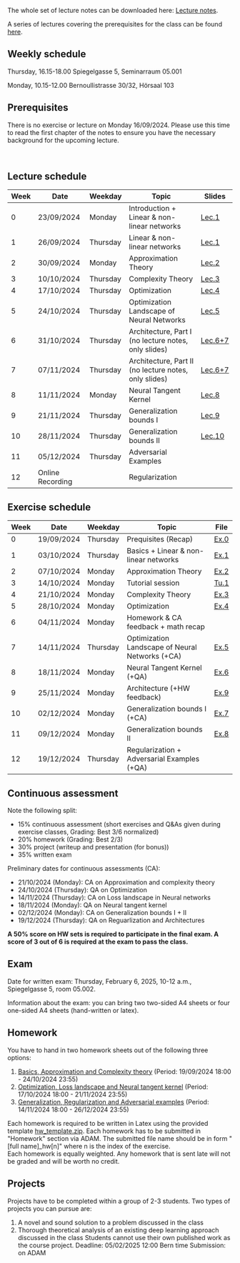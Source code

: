 The whole set of lecture notes can be downloaded here: [Lecture notes](notes/lecture_notes.pdf).

A series of lectures covering the prerequisites for the class can be found [here](https://www.youtube.com/watch?v=Cz1sCRX5tek&list=PLvs1S8_6mIiW4ZXRHlHlLDPACSmdUPnZ9).

## Weekly schedule
Thursday, 16.15-18.00 
Spiegelgasse 5, Seminarraum 05.001

Monday, 10.15-12.00 
Bernoullistrasse 30/32, Hörsaal 103


## Prerequisites
There is no exercise or lecture on Monday 16/09/2024. Please use this time to read the first chapter of the notes to ensure you have the necessary background for the upcoming lecture.



&nbsp;

## Lecture schedule

| Week    | Date       | Weekday | Topic                                            | Slides                                   |
|---------|------------|---------|--------------------------------------------------|------------------------------------------|
| 0       | 23/09/2024 | Monday  | Introduction + Linear & non-linear networks      | [Lec.1](slides_2024/01_introduction.pdf) |
| 1       | 26/09/2024 | Thursday| Linear & non-linear networks                     | [Lec.1](slides_2024/01_introduction.pdf) |               
| 2       | 30/09/2024 | Monday  | Approximation Theory                             | [Lec.2](slides_2024/02_approximation.pdf)|           
| 3       | 10/10/2024 | Thursday| Complexity Theory                                | [Lec.3](slides_2024/03_complexity.pdf)   |           
| 4       | 17/10/2024 | Thursday| Optimization                                     | [Lec.4](slides_2024/04_optimization.pdf) |           
| 5       | 24/10/2024 | Thursday| Optimization Landscape of Neural Networks        | [Lec.5](slides_2024/05_landscape.pdf)    |          
| 6       | 31/10/2024 | Thursday| Architecture, Part I (no lecture notes, only slides)   | [Lec.6+7](slides_2024/06+07_architecture.pdf) |           
| 7       | 07/11/2024 | Thursday| Architecture, Part II (no lecture notes, only slides)  | [Lec.6+7](slides_2024/06+07_architecture.pdf) |           
| 8       | 11/11/2024 | Monday  | Neural Tangent Kernel                            | [Lec.8](slides_2024/08_NTK.pdf)|           
| 9       | 21/11/2024 | Thursday| Generalization bounds I                          | [Lec.9](slides_2024/09_generalization.pdf)|           
| 10      | 28/11/2024 | Thursday| Generalization bounds II                         | [Lec.10](slides_2024/10_generalization.pdf)|           
| 11      | 05/12/2024 | Thursday| Adversarial Examples                             |        |           
| 12      | Online Recording |   | Regularization                                   |        |           
       

## Exercise schedule

| Week     | Date       | Weekday | Topic                                            | File                                                   |
|----------|------------|---------|--------------------------------------------------|--------------------------------------------------------|
| 0        | 19/09/2024 | Thursday| Prequisites (Recap)                              |[Ex.0](exercises_2024/Exercise00_2024_deep_learning.pdf)|
| 1        | 03/10/2024 | Thursday| Basics + Linear & non-linear networks            |[Ex.1](exercises_2024/Exercise01_2024_deep_learning.pdf)|           
| 2        | 07/10/2024 | Monday  | Approximation Theory                             |[Ex.2](exercises_2024/Exercise02_2024_deep_learning.pdf)|           
| 3        | 14/10/2024 | Monday  | Tutorial session                                 |[Tu.1](exercises_2024/Tutorial01_2024_deep_learning.ipynb)|           
| 4        | 21/10/2024 | Monday  | Complexity Theory                                |[Ex.3](exercises_2024/Exercise03_2024_deep_learning.pdf)|           
| 5        | 28/10/2024 | Monday  | Optimization                                     |[Ex.4](exercises_2024/Exercise04_2024_deep_learning.pdf)|          
| 6        | 04/11/2024 | Monday  | Homework & CA feedback + math recap              |     |           
| 7        | 14/11/2024 | Thursday| Optimization Landscape of Neural Networks (+CA)  |[Ex.5](exercises_2024/Exercise05_2024_deep_learning.pdf)|         
| 8        | 18/11/2024 | Monday  | Neural Tangent Kernel                     (+QA)  |[Ex.6](exercises_2024/Exercise06_2024_deep_learning.pdf)|           
| 9        | 25/11/2024 | Monday  | Architecture                     (+HW feedback)  |[Ex.9](exercises_2024/Exercise09_2024_deep_learning.pdf)|           
| 10       | 02/12/2024 | Monday  | Generalization bounds I                   (+CA)  |[Ex.7](exercises_2024/Exercise07_2024_deep_learning.pdf)|           
| 11       | 09/12/2024 | Monday  | Generalization bounds II                         |[Ex.8](exercises_2024/Exercise08_2024_deep_learning.pdf)|           
| 12       | 19/12/2024 | Thursday| Regularization + Adversarial Examples     (+QA)  |      |           


## Continuous assessment

Note the following split:
- 15% continuous assessment (short exercises and Q&As given during exercise classes, Grading: Best 3/6 normalized)
- 20% homework (Grading: Best 2/3)
- 30% project (writeup and presentation (for bonus))
- 35% written exam

Preliminary dates for continuous assessments (CA): 
- 21/10/2024 (Monday): CA on Approximation and complexity theory
- 24/10/2024 (Thursday): QA on Optimization
- 14/11/2024 (Thursday): CA on Loss landscape in Neural networks
- 18/11/2024 (Monday): QA on Neural tangent kernel
- 02/12/2024 (Monday): CA on Generalization bounds I + II
- 19/12/2024 (Thursday): QA on Reguarlization and Architectures

**A 50% score on HW sets is required to participate in the final exam. A score of 3 out of 6 is required at the exam to pass the class.**

## Exam
Date for written exam: Thursday, February 6, 2025, 10-12 a.m., Spiegelgasse 5, room 05.002.

Information about the exam: you can bring two two-sided A4 sheets or four one-sided A4 sheets (hand-written or latex).

## Homework
You have to hand in two homework sheets out of the following three options:

1) [Basics, Approximation and Complexity theory](homework_2024/DL2024_HW1.pdf) (Period: 19/09/2024 18:00 - 24/10/2024 23:55)
2) [Optimization, Loss landscape and Neural tangent kernel](homework_2024/DL2024_HW2.pdf)  (Period: 17/10/2024 18:00 - 21/11/2024 23:55)
3) [Generalization, Regularization and Adversarial examples](homework_2024/DL2024_HW3.pdf)  (Period: 14/11/2024 18:00 - 26/12/2024 23:55)

Each homework is required to be written in Latex using the provided template [hw_template.zip](homework_2024/hw_template.zip). Each homework has to be submitted in "Homework" section via ADAM.
The submitted file name should be in form "[full name]_hw[n]" where n is the index of the exercise.  
Each homework is equally weighted. 
Any homework that is sent late will not be graded and will be worth no credit. 

## Projects
Projects have to be completed within a group of 2-3 students. Two types of projects you can pursue are:
1) A novel and sound solution to a problem discussed in the class
2) Thorough theoretical analysis of an existing deep learning approach discussed in the class
Students cannot use their own published work as the course project.
Deadline: 05/02/2025 12:00 Bern time
Submission: on ADAM



